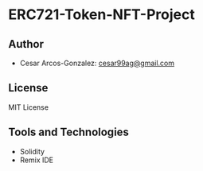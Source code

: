# ERC721-Token-NFT-Project
## Author
- Cesar Arcos-Gonzalez: cesar99ag@gmail.com
## License
MIT License
## Tools and Technologies
- Solidity
- Remix IDE
